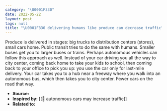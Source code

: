 ```yaml
---
category: "\U0001F330"
date: 2022-05-22
layout: post
tags: null
title: "\U0001F330 delivering humans like produce can decrease traffic"
---
```


Produce is delivered in stages: big trucks to distribution centers (stores), small cars home. Public transit tries to do the same with humans. Smaller buses get you to larger buses or trains. Perhaps autonomous vehicles can follow this approach as well. Instead of your car driving you all the way to city center, coming back home to take your kids to school, then coming back to your office to pick you up: you use the car only for last-mile delivery. Your car takes you to a hub near a freeway where you walk into an autonomous bus, which then takes you to city center. Fewer cars on the road that way.

- **Source:**
- **Inspired by:** [[🌰 autonomous cars may increase traffic]]
- **Related to:**